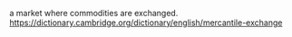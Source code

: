 a market where commodities are exchanged.
https://dictionary.cambridge.org/dictionary/english/mercantile-exchange
